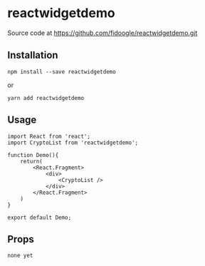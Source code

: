 # reactwidgetdemo

Source code at https://github.com/fidoogle/reactwidgetdemo.git

## Installation

    npm install --save reactwidgetdemo

or

    yarn add reactwidgetdemo

## Usage

```
import React from 'react';
import CryptoList from 'reactwidgetdemo';

function Demo(){
    return(
        <React.Fragment>
            <div>
                <CryptoList />
            </div>
        </React.Fragment>
    )
}

export default Demo;
```

## Props

    none yet
